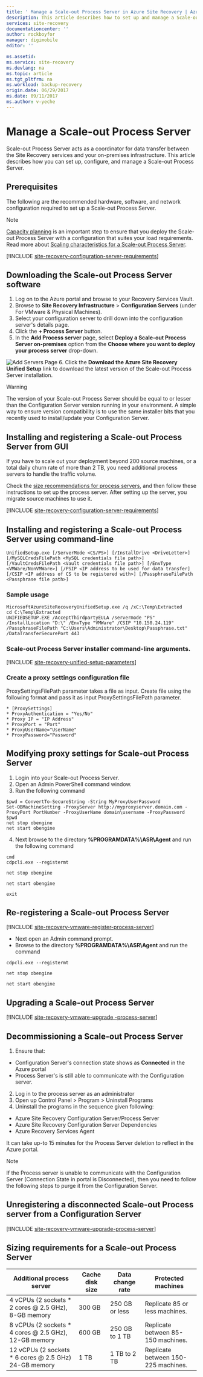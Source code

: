 ```yaml
---
title: ' Manage a Scale-out Process Server in Azure Site Recovery | Azure'
description: This article describes how to set up and manage a Scale-out Process Server in Azure Site Recovery.
services: site-recovery
documentationcenter: ''
author: rockboyfor
manager: digimobile
editor: ''

ms.assetid:
ms.service: site-recovery
ms.devlang: na
ms.topic: article
ms.tgt_pltfrm: na
ms.workload: backup-recovery
origin.date: 06/29/2017
ms.date: 09/11/2017
ms.author: v-yeche
---
```


# Manage a Scale-out Process Server

Scale-out Process Server acts as a coordinator for data transfer between the Site Recovery services and your on-premises infrastructure. This article describes how you can set up, configure, and manage a Scale-out Process Server.

## Prerequisites
The following are the recommended hardware, software, and network configuration required to set up a Scale-out Process Server.

> [!NOTE]
> [Capacity planning](site-recovery-capacity-planner.md) is an important step to ensure that you deploy the Scale-out Process Server with a configuration that suites your load requirements. Read more about [Scaling characteristics for a Scale-out Process Server](#sizing-requirements-for-a-configuration-server).

[!INCLUDE [site-recovery-configuration-server-requirements](../../includes/site-recovery-configuration-and-scaleout-process-server-requirements.md)]

## Downloading the Scale-out Process Server software
1. Log on to the Azure portal and browse to your Recovery Services Vault.
2. Browse to **Site Recovery Infrastructure** > **Configuration Servers** (under For VMware & Physical Machines).
3. Select your configuration server to drill down into the configuration server's details page.
4. Click the **+ Process Server** button.
5. In the **Add Process server** page, select **Deploy a Scale-out Process Server on-premises** option from the **Choose where you want to deploy your process server** drop-down.

  ![Add Servers Page](./media/site-recovery-vmware-to-azure-manage-scaleout-process-server/add-process-server.png)
6. Click the **Download the Azure Site Recovery Unified Setup** link to download the latest version of the Scale-out Process Server installation.

  > [!WARNING]
  The version of your Scale-out Process Server should be equal to or lesser than the Configuration Server version running in your environment. A simple way to ensure version compatibility is to use the same installer bits that you recently used to install/update your Configuration Server.

## Installing and registering a Scale-out Process Server from GUI
If you have to scale out your deployment beyond 200 source machines, or a total daily churn rate of more than 2 TB, you need additional process servers to handle the traffic volume.

Check the [size recommendations for process servers](#size-recommendations-for-the-process-server), and then follow these instructions to set up the process server. After setting up the server, you migrate source machines to use it.

[!INCLUDE [site-recovery-configuration-server-requirements](../../includes/site-recovery-add-process-server.md)]

## Installing and registering a Scale-out Process Server using command-line

```
UnifiedSetup.exe [/ServerMode <CS/PS>] [/InstallDrive <DriveLetter>] [/MySQLCredsFilePath <MySQL credentials file path>] [/VaultCredsFilePath <Vault credentials file path>] [/EnvType <VMWare/NonVMWare>] [/PSIP <IP address to be used for data transfer] [/CSIP <IP address of CS to be registered with>] [/PassphraseFilePath <Passphrase file path>]
```

### Sample usage
```
MicrosoftAzureSiteRecoveryUnifiedSetup.exe /q /xC:\Temp\Extracted
cd C:\Temp\Extracted
UNIFIEDSETUP.EXE /AcceptThirdpartyEULA /servermode "PS" /InstallLocation "D:\" /EnvType "VMWare" /CSIP "10.150.24.119" /PassphraseFilePath "C:\Users\Administrator\Desktop\Passphrase.txt" /DataTransferSecurePort 443
```

### Scale-out Process Server installer command-line arguments.
[!INCLUDE [site-recovery-unified-setup-parameters](../../includes/site-recovery-unified-installer-command-parameters.md)]

### Create a proxy settings configuration file
ProxySettingsFilePath parameter takes a file as input. Create file using the following format and pass it as input ProxySettingsFilePath parameter.
```
* [ProxySettings]
* ProxyAuthentication = "Yes/No"
* Proxy IP = "IP Address"
* ProxyPort = "Port"
* ProxyUserName="UserName"
* ProxyPassword="Password"
```
## Modifying proxy settings for Scale-out Process Server
1. Login  into your Scale-out Process Server.
2. Open an Admin PowerShell command window.
3. Run the following command
  ```
  $pwd = ConvertTo-SecureString -String MyProxyUserPassword
  Set-OBMachineSetting -ProxyServer http://myproxyserver.domain.com -ProxyPort PortNumber -ProxyUserName domain\username -ProxyPassword $pwd
  net stop obengine
  net start obengine
  ```
4. Next browse to the directory **%PROGRAMDATA%\ASR\Agent** and run the following command
  ```
  cmd
  cdpcli.exe --registermt

  net stop obengine

  net start obengine

  exit
  ```

## Re-registering a Scale-out Process Server
[!INCLUDE [site-recovery-vmware-register-process-server](../../includes/site-recovery-vmware-register-process-server.md)]

* Next open an Admin command prompt.
* Browse to the directory **%PROGRAMDATA%\ASR\Agent** and run the command

```
cdpcli.exe --registermt

net stop obengine

net start obengine
```

## Upgrading a Scale-out Process Server
[!INCLUDE [site-recovery-vmware-upgrade -process-server](../../includes/site-recovery-vmware-upgrade-process-server-internal.md)]

## Decommissioning a Scale-out Process Server
1. Ensure that:
  - Configuration Server's connection state shows as **Connected** in the Azure portal
  - Process Server's is still able to communicate with the Configuration server.
2. Log in to the process server as an administrator
3. Open up Control Panel > Program > Uninstall Programs
4. Uninstall the programs in the sequence given following:
  * Azure Site Recovery Configuration Server/Process Server
  * Azure Site Recovery Configuration Server Dependencies
  * Azure Recovery Services Agent

It can take up-to 15 minutes for the Process Server deletion to reflect in the Azure portal.

  > [!NOTE]
  If the Process server is unable to communicate with the Configuration Server (Connection State in portal is Disconnected), then you need to follow the following steps to purge it from the Configuration Server.

## Unregistering a disconnected Scale-out Process server from a Configuration Server

[!INCLUDE [site-recovery-vmware-upgrade-process-server](../../includes/site-recovery-vmware-unregister-process-server.md)]

## Sizing requirements for a Scale-out Process Server

| **Additional process server** | **Cache disk size** | **Data change rate** | **Protected machines** |
| --- | --- | --- | --- |
|4 vCPUs (2 sockets * 2 cores @ 2.5 GHz), 8-GB memory |300 GB |250 GB or less |Replicate 85 or less machines. |
|8 vCPUs (2 sockets * 4 cores @ 2.5 GHz), 12-GB memory |600 GB |250 GB to 1 TB |Replicate between 85-150 machines. |
|12 vCPUs (2 sockets * 6 cores @ 2.5 GHz) 24-GB memory |1 TB |1 TB to 2 TB |Replicate between 150-225 machines. |

<!--Update_Description: new articles on vmware to azure manage scale out process server in site recovery -->